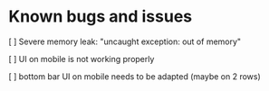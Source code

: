 # Known bugs and issues


[ ] Severe memory leak: "uncaught exception: out of memory"

[ ] UI on mobile is not working properly

[ ] bottom bar UI on mobile needs to be adapted (maybe on 2 rows)

